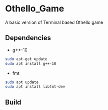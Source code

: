 # Othello_Game

A basic version of Terminal based Othello game

## Dependencies
- g++-10
```sh
sudo apt-get update
sudo apt install g++-10
```
- fmt
```sh
sudo apt update
sudo apt install libfmt-dev
```

## Build
